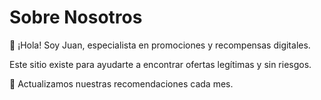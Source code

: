 
# Sobre Nosotros

👋 ¡Hola! Soy Juan, especialista en promociones y recompensas digitales.

Este sitio existe para ayudarte a encontrar ofertas legítimas y sin riesgos.

📌 Actualizamos nuestras recomendaciones cada mes.
